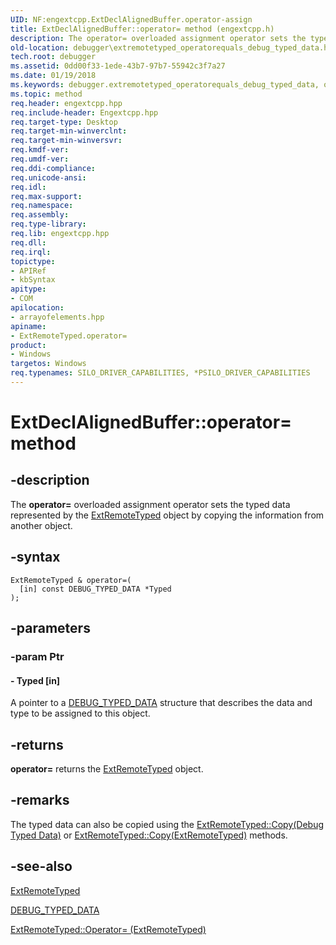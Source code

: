 ```yaml
---
UID: NF:engextcpp.ExtDeclAlignedBuffer.operator-assign
title: ExtDeclAlignedBuffer::operator= method (engextcpp.h)
description: The operator= overloaded assignment operator sets the typed data represented by the ExtRemoteTyped object by copying the information from another object.
old-location: debugger\extremotetyped_operatorequals_debug_typed_data.htm
tech.root: debugger
ms.assetid: 0dd00f33-1ede-43b7-97b7-55942c3f7a27
ms.date: 01/19/2018
ms.keywords: debugger.extremotetyped_operatorequals_debug_typed_data, operator=, ExtCheckedPointer::operator=, ExtRemoteTyped class [Windows Debugging], operator= method, ExtCheckedPointer, ExtDeclAlignedBuffer::operator=, ExtBuffer::operator=, ExtBuffer, operator= method [Windows Debugging], ExtRemoteTyped class, operator= method [Windows Debugging], ExtDeclAlignedBuffer
ms.topic: method
req.header: engextcpp.hpp
req.include-header: Engextcpp.hpp
req.target-type: Desktop
req.target-min-winverclnt:
req.target-min-winversvr:
req.kmdf-ver:
req.umdf-ver:
req.ddi-compliance:
req.unicode-ansi:
req.idl:
req.max-support:
req.namespace:
req.assembly:
req.type-library:
req.lib: engextcpp.hpp
req.dll:
req.irql:
topictype:
- APIRef
- kbSyntax
apitype:
- COM
apilocation:
- arrayofelements.hpp
apiname:
- ExtRemoteTyped.operator=
product:
- Windows
targetos: Windows
req.typenames: SILO_DRIVER_CAPABILITIES, *PSILO_DRIVER_CAPABILITIES
---
```


# ExtDeclAlignedBuffer::operator= method


## -description


The <b>operator=</b> overloaded assignment operator sets the typed data represented by the <a href="..\engextcpp\nl-engextcpp-extremotetyped.md">ExtRemoteTyped</a> object by copying the information from another object.


## -syntax


```
ExtRemoteTyped & operator=(
  [in] const DEBUG_TYPED_DATA *Typed
);
```


## -parameters




### -param Ptr





#### - Typed [in]

A pointer to a <a href="..\wdbgexts\ns-wdbgexts-_debug_typed_data.md">DEBUG_TYPED_DATA</a> structure that describes the data and type to be assigned to this object.


## -returns


<b>operator=</b>  returns the <a href="..\engextcpp\nl-engextcpp-extremotetyped.md">ExtRemoteTyped</a> object.



## -remarks


The typed data can also be copied using the <a href="..\engextcpp\nf-engextcpp-extbuffer-copy.md">ExtRemoteTyped::Copy(Debug Typed Data)</a> or <a href="..\engextcpp\nf-engextcpp-extbuffer-copy.md">ExtRemoteTyped::Copy(ExtRemoteTyped)</a> methods.



## -see-also

<a href="..\engextcpp\nl-engextcpp-extremotetyped.md">ExtRemoteTyped</a>

<a href="..\wdbgexts\ns-wdbgexts-_debug_typed_data.md">DEBUG_TYPED_DATA</a>

<a href="..\engextcpp\nf-engextcpp-extbuffer-operator=.md">ExtRemoteTyped::Operator= (ExtRemoteTyped)</a>

 

 


